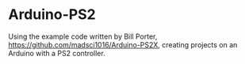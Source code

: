 # Arduino-PS2
Using the example code written by Bill Porter, https://github.com/madsci1016/Arduino-PS2X, creating projects on an Arduino with a PS2 controller.
